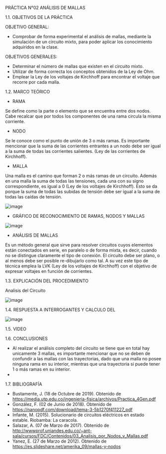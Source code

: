 PRÁCTICA N°02 ANÁLISIS DE MALLAS

1.1. OBJETIVOS DE LA PRÁCTICA

OBJETIVO GENERAL:
- Comprobar de forma experimental el análisis de mallas, mediante la simulación de un circuito mixto, para poder aplicar los conocimiento adquiridos en la clase.

OBJETIVOS GENERALES:
- Determinar el número de mallas que existen en el circuito mixto.
- Utilizar de forma correcta los conceptos obtenidos de la Ley de Ohm.
- Emplear la Ley de los voltajes de Kirchhoff para encontrar el voltaje que recorre por cada malla.

1.2. MARCO TEÓRICO

- RAMA

Se define como la parte o elemento que se encuentra entre dos nodos. Cabe recalcar que por todos los componentes de una rama circula la misma corriente.

- NODO

Se le conoce como el punto de unión de 3 o más ramas. Es importante mencionar que la suma de las corrientes entrantes a un nodo debe ser igual a la suma de todas las corrientes salientes. (Ley de las corrientes de Kirchhoff).

- MALLA

Una malla es el camino que forman 2 o más ramas de un circuito. Además en una malla la suma de todas las tensiones, cada una con su signo correspondiente, es igual a 0 (Ley de los voltajes de Kirchhoff). Esto se da porque la suma de todas las subidas de tensión debe ser igual a la suma de todas las caídas de tensión.

![image](https://user-images.githubusercontent.com/94008521/142939919-92907f80-59a2-4d63-8ac8-0022884b0b5b.png)

- GRÁFICO DE RECONOCIMIENTO DE RAMAS, NODOS Y MALLAS

![image](https://user-images.githubusercontent.com/94008521/142940229-0d2b1ca4-9be0-4de3-b9ed-1cb531a5327e.png)

- ANÁLISIS DE MALLAS

Es un método general que sirve para resolver circuitos cuyos elementos están conectados en serie, en paralelo o de forma mixta, es decir, cuando no se distingue claramente el tipo de conexión. El circuito debe ser plano, o al menos debe ser posible re-dibujarlo como tal. A su vez este tipo de técnica emplea la LVK (Ley de los voltajes de Kirchhoff) con el objetivo de expresar voltajes en función de corrientes. 

1.3. EXPLICACIÓN DEL PROCEDIMIENTO

Analisis del Circuito

![image](https://user-images.githubusercontent.com/93415377/142960467-72f18302-cfce-4d71-8c36-ee492a08175f.png)


1.4. RESPUESTA A INTERROGANTES Y CALCULO DEL 

![image](https://user-images.githubusercontent.com/93415377/142960421-8aad7c93-6dcb-4f8d-b068-1c23fa9f0340.png)


1.5. VIDEO

1.6. CONCLUSIONES

- Al realizar el análisis completo del circuito se tiene que en total hay unicamente 3 mallas, es importante mencionar que no se deben de confundir a las mallas con las trayectorias, dado que una malla no posee ninguna rama en su interior, mientras que una trayectoria si puede tener 1 o más ramas en su interior.
- 

1.7. BIBLIOGRAFÍA

-	Bustamente, J. (18 de Octubre de 2019). Obtenido de https://media.utp.edu.co/ingenieria-fisica/archivos/Practica_4Gen.pdf
-	González, F. (02 de Junio de 2018). Obtenido de https://nanopdf.com/download/tema-3-5b1270f411227_pdf
-	Infante, M. (2015). Solucionario de circuitos eléctricos en estado estable. Riobamba: La caracola.
-	Salazar, A. (07 de Marzo de 2017). Obtenido de http://wwwprof.uniandes.edu.co/~ant-sala/cursos/FDC/Contenidos/03_Analisis_por_Nodos_y_Mallas.pdf
-	Yanez, E. (27 de Marzo de 2012). Obtenido de https://es.slideshare.net/amerika_09/mallas-y-nodos
